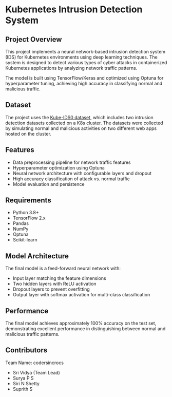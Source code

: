 # Kubernetes Intrusion Detection System

## Project Overview

This project implements a neural network-based intrusion detection system (IDS) for Kubernetes environments using deep learning techniques. The system is designed to detect various types of cyber attacks in containerized Kubernetes applications by analyzing network traffic patterns.

The model is built using TensorFlow/Keras and optimized using Optuna for hyperparameter tuning, achieving high accuracy in classifying normal and malicious traffic.

## Dataset

The project uses the [Kube-IDS0 dataset](https://www.kaggle.com/datasets/redamorsli/kube-ids0), which includes two intrusion detection datasets collected on a K8s cluster. The datasets were collected by simulating normal and malicious activities on two different web apps hosted on the cluster.

## Features

- Data preprocessing pipeline for network traffic features
- Hyperparameter optimization using Optuna
- Neural network architecture with configurable layers and dropout
- High accuracy classification of attack vs. normal traffic
- Model evaluation and persistence

## Requirements

- Python 3.8+
- TensorFlow 2.x
- Pandas
- NumPy
- Optuna
- Scikit-learn

## Model Architecture

The final model is a feed-forward neural network with:
- Input layer matching the feature dimensions
- Two hidden layers with ReLU activation
- Dropout layers to prevent overfitting
- Output layer with softmax activation for multi-class classification

## Performance

The final model achieves approximately 100% accuracy on the test set, demonstrating excellent performance in distinguishing between normal and malicious traffic patterns.

## Contributors

Team Name: codersincrocs

- Sri Vidya (Team Lead)
- Surya P S
- Siri N Shetty
- Suprith S